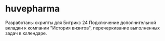 # huvepharma

Разработаны скрипты для Битрикс 24
Подключение дополнительной вкладки к компании "История визитов", перечеркивание выполненных задач в календаре. 
